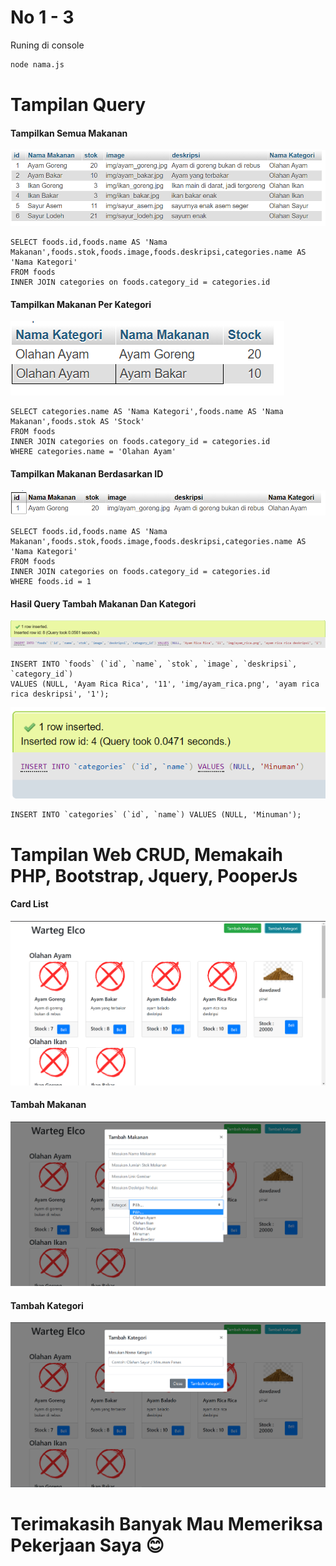 # No 1 - 3
Runing di console
```bash
node nama.js
```
# Tampilan Query
#### Tampilkan Semua Makanan
![4a1](https://raw.githubusercontent.com/elcoputra/dumbways_16_1/master/4a%20query/tampilkan_semua_makanan.sql.png)
```
SELECT foods.id,foods.name AS 'Nama Makanan',foods.stok,foods.image,foods.deskripsi,categories.name AS 'Nama Kategori' 
FROM foods 
INNER JOIN categories on foods.category_id = categories.id

```

#### Tampilkan Makanan Per Kategori
![4a2](https://raw.githubusercontent.com/elcoputra/dumbways_16_1/master/4a%20query/makanan_per_kategori.sql.png)

```
SELECT categories.name AS 'Nama Kategori',foods.name AS 'Nama Makanan',foods.stok AS 'Stock' 
FROM foods
INNER JOIN categories on foods.category_id = categories.id 
WHERE categories.name = 'Olahan Ayam'

```

#### Tampilkan Makanan Berdasarkan ID
![4a3](https://raw.githubusercontent.com/elcoputra/dumbways_16_1/master/4a%20query/tampilan_detail_sesuai_ID.sql.png)
```
SELECT foods.id,foods.name AS 'Nama Makanan',foods.stok,foods.image,foods.deskripsi,categories.name AS 'Nama Kategori'
FROM foods 
INNER JOIN categories on foods.category_id = categories.id 
WHERE foods.id = 1

```

#### Hasil Query Tambah Makanan Dan Kategori
![4a4](https://raw.githubusercontent.com/elcoputra/dumbways_16_1/master/4a%20query/tambah_food.sql%2Cpng.png)
```
INSERT INTO `foods` (`id`, `name`, `stok`, `image`, `deskripsi`, `category_id`) 
VALUES (NULL, 'Ayam Rica Rica', '11', 'img/ayam_rica.png', 'ayam rica rica deskripsi', '1');

```
![4a5](https://raw.githubusercontent.com/elcoputra/dumbways_16_1/master/4a%20query/tambah_category.sql.png)
```
INSERT INTO `categories` (`id`, `name`) VALUES (NULL, 'Minuman');
```

# Tampilan Web CRUD, Memakaih PHP, Bootstrap, Jquery, PooperJs
#### Card List
![crud1](https://raw.githubusercontent.com/elcoputra/dumbways_16_1/master/4b_Crud/Screenshoot%20CRUD%20WEB/web%20dw%20crud%201.png)



#### Tambah Makanan
![crud2](https://raw.githubusercontent.com/elcoputra/dumbways_16_1/master/4b_Crud/Screenshoot%20CRUD%20WEB/web%20dw%20crud%202.png)




#### Tambah Kategori
![crud3](https://raw.githubusercontent.com/elcoputra/dumbways_16_1/master/4b_Crud/Screenshoot%20CRUD%20WEB/web%20dw%20crud%203.png)




# Terimakasih Banyak Mau Memeriksa Pekerjaan Saya :blush:
